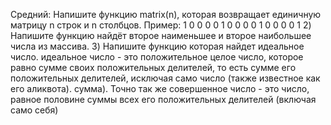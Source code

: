 Средний:
Напишите функцию matrix(n), которая возвращает единичную матрицу n строк и n столбцов. Пример: 
1 0 0 0
0 1 0 0
0 0 1 0
0 0 0 1
2) Напишите функцию найдёт второе наименьшее и второе наибольшее числа из массива.
3) Напишите функцию которая найдет идеальное число. идеальное число - это положительное целое число, которое равно сумме своих положительных делителей, то есть сумме его положительных делителей, исключая само число (также известное как его аликвота). сумма). Точно так же совершенное число - это число, равное половине суммы всех его положительных делителей (включая само себя)
